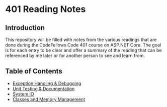 # 401 Reading Notes

## Introduction

This repository will be filled with notes from the various readings that are done during the CodeFellows Code 401 course on ASP.NET Core. The goal is for each entry to be clear and offer a summary of the reading that can be referenced by me later or for another person to see and learn from.

## Table of Contents

- [Exception Handling & Debugging](reading-01.md)
- [Unit Testing & Documentation](reading-02.md)
- [System IO](reading-03.md)
- [Classes and Memory Management](reading-04.md)